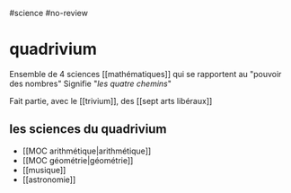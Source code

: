 #science #no-review 
# quadrivium
Ensemble de 4 sciences [[mathématiques]] qui se rapportent au "pouvoir des nombres"
Signifie "_les quatre chemins_"

Fait partie, avec le [[trivium]], des [[sept arts libéraux]]

## les sciences du quadrivium
 - [[MOC arithmétique|arithmétique]]
 - [[MOC géométrie|géométrie]]
 - [[musique]]
 - [[astronomie]]

